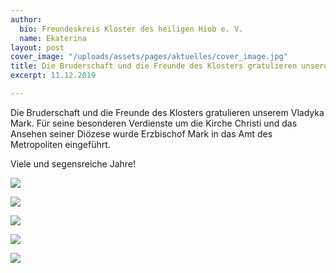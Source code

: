 ```yaml
---
author:
  bio: Freundeskreis Kloster des heiligen Hiob e. V.
  name: Ekaterina
layout: post
cover_image: "/uploads/assets/pages/aktuelles/cover_image.jpg"
title: Die Bruderschaft und die Freunde des Klosters gratulieren unserem Vladyka Mark
excerpt: 11.12.2019

---
```

Die Bruderschaft und die Freunde des Klosters gratulieren unserem Vladyka Mark. Für seine besonderen Verdienste um die Kirche Christi und das Ansehen seiner Diözese wurde Erzbischof Mark in das Amt des Metropoliten eingeführt. 

Viele und segensreiche Jahre!

![](https://res.cloudinary.com/hiobmon/image/upload/v1576096703/media/2019/2451ed3c-d30a-4f7d-b0ea-0eba8997a2bb_hhzmks.jpg)

![](https://res.cloudinary.com/hiobmon/image/upload/v1576096742/media/2019/809e41ab-fb17-492f-9b20-19236feded66_gsd5mm.jpg)

![](https://res.cloudinary.com/hiobmon/image/upload/v1576096722/media/2019/4a607f04-2b71-4a39-b58e-965cf2df6b81_mkbiq3.jpg)

![](https://res.cloudinary.com/hiobmon/image/upload/v1576096760/media/2019/9589a47e-d2d5-40c9-8f4a-3e966e7337c5_lq5udj.jpg)

![](https://res.cloudinary.com/hiobmon/image/upload/v1576096777/media/2019/441d3ad9-1783-424c-a9d3-b195b7cd9d9d_qjclcd.jpg)